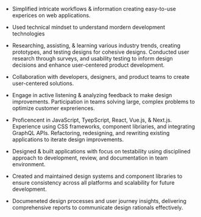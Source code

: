 - Simplified intricate workflows & information creating easy-to-use experices on web applications.

- Used technical mindset to understand mordern development technologies

- Researching, assisting, & learning various industry trends, creating prototypes, and testing designs for cohesive designs.
  Conducted user research through surveys, and usability testing to inform design decisions and enhance user-centered product development.

- Collaboration with developers, designers, and product teams to create user-centered solutions.

- Engage in active listening & analyzing feedback to make design improvements. Participation in teams solving large, complex problems to optimize customer expreriences.

- Proficencent in JavaScript, TyepScript, React, Vue.js, & Next.js. Experience using CSS frameworks, component libriaries, and integrating GraphQL APIs.
  Refactoring, redesigning, and rewriting existing applications to iterate design improvements.

- Designed & built applications with focus on testability using disciplined approach to development, review, and documentation in team environment.

- Created and maintained design systems and component libraries to ensure consistency across all platforms and scalability for future development.

- Documeneted design processes and user journey insights, delivering comprehensive reports to communicate design rationals effectively.
